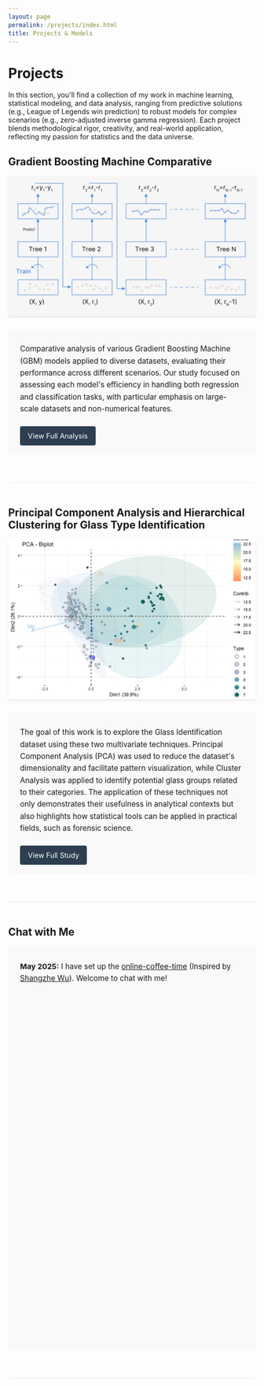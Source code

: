 ```yaml
---
layout: page
permalink: /projects/index.html
title: Projects & Models
---
```


# Projects

In this section, you'll find a collection of my work in machine learning, statistical modeling, and data analysis, ranging from predictive solutions (e.g., League of Legends win prediction) to robust models for complex scenarios (e.g., zero-adjusted inverse gamma regression). Each project blends methodological rigor, creativity, and real-world application, reflecting my passion for statistics and the data universe.

## Gradient Boosting Machine Comparative

<div class="project">
  <img src="/images/gradientt.png" class="project-image">
  <div class="project-content">
    <div class="summary">
      <p>Comparative analysis of various Gradient Boosting Machine (GBM) models applied to diverse datasets, evaluating their performance across different scenarios. Our study focused on assessing each model's efficiency in handling both regression and classification tasks, with particular emphasis on large-scale datasets and non-numerical features.</p>
      <a href="/mypaper/modeling/Comparação_de_Modelos_Gradient_Boosting.pdf" class="pdf-button">View Full Analysis</a>
    </div>
  </div>
</div>

## Principal Component Analysis and Hierarchical Clustering for Glass Type Identification

<div class="project">
  <img src="/images/pcas.png" class="project-image">
  <div class="project-content">
    <div class="summary">
      <p>The goal of this work is to explore the Glass Identification dataset using these two multivariate techniques. Principal Component Analysis (PCA) was used to reduce the dataset's dimensionality and facilitate pattern visualization, while Cluster Analysis was applied to identify potential glass groups related to their categories. The application of these techniques not only demonstrates their usefulness in analytical contexts but also highlights how statistical tools can be applied in practical fields, such as forensic science.</p>
      <a href="/mypaper/modeling/pca.pdf" class="pdf-button">View Full Study</a>
    </div>
  </div>
</div>

## Chat with Me

<div class="project">
  <div class="summary">
    <p><strong>May 2025:</strong> I have set up the <a href="https://calendly.com/luansousa-eude">online-coffee-time</a> (Inspired by <a href="https://elliottwu.com/">Shangzhe Wu</a>). Welcome to chat with me!</p>
    <!-- Calendly inline widget begin -->
    <div class="calendly-inline-widget" data-url="https://calendly.com/luansousa-eude/30min" style="min-width:320px;height:700px;"></div>
    <script type="text/javascript" src="https://assets.calendly.com/assets/external/widget.js" async></script>
    <!-- Calendly inline widget end -->
  </div>
</div>

<style>
  .project {
    margin-bottom: 3rem;
    padding-bottom: 2rem;
    border-bottom: 1px solid #eee;
  }
  .project-image {
    max-width: 100%;
    height: auto;
    margin-bottom: 1.5rem;
    border-radius: 4px;
    box-shadow: 0 2px 4px rgba(0,0,0,0.1);
  }
  .summary {
    background: #f9f9f9;
    padding: 1.2rem 1.5rem;
    border-radius: 8px;
    font-size: 0.95rem;
    line-height: 1.6;
    margin-bottom: 1.5rem;
  }
  .summary p {
    margin: 0.6rem 0;
  }
  .pdf-button {
    display: inline-block;
    background: #2c3e50;
    color: white;
    padding: 0.5rem 1rem;
    border-radius: 4px;
    font-size: 0.9rem;
    margin-top: 0.8rem;
    text-decoration: none;
    transition: background 0.2s ease;
  }
  .pdf-button:hover {
    background: #1a252f;
  }
  .calendly-inline-widget {
    margin-top: 1.5rem;
    border-radius: 8px;
    overflow: hidden;
  }
</style>
